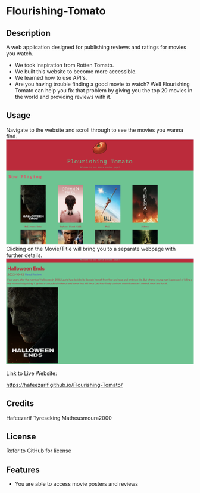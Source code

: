 # Flourishing-Tomato

## Description

A web application designed for publishing reviews and ratings for movies you watch. 

- We took inspiration from Rotten Tomato.
- We built this website to become more accessible.
- We learned how to use API's. 
- Are you having trouble finding a good movie to watch? Well Flourishing Tomato can help you fix that problem by giving you the top 20 movies in the world and providing reviews with it.

## Usage

Navigate to the website and scroll through to see the movies you wanna find.
![ScreenShot1](assets/images/SS1.png)
Clicking on the Movie/Title will bring you to a separate webpage with further details.
![ScreenShot2](assets/images/SS2.png)

Link to Live Website:

https://hafeezarif.github.io/Flourishing-Tomato/ 

## Credits
Hafeezarif
Tyreseking
Matheusmoura2000


## License

Refer to GitHub for license

## Features

- You are able to access movie posters and reviews


